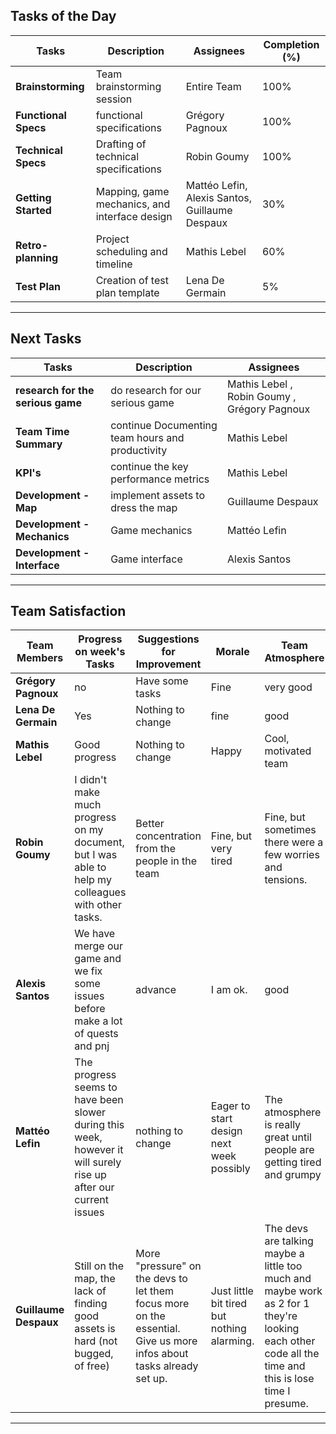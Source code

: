 
## Tasks of the Day

| **Tasks**              | **Description**                                     | **Assignees**                                  | **Completion (%)** |
|------------------------|-----------------------------------------------------|------------------------------------------------|---------------------|
| **Brainstorming**      | Team brainstorming session                          | Entire Team                                    | 100%               |
| **Functional Specs**   | functional specifications       | Grégory Pagnoux                                | 100%                |
| **Technical Specs**    | Drafting of technical specifications                | Robin Goumy                                    | 100%                |
| **Getting Started**    | Mapping, game mechanics, and interface design       | Mattéo Lefin, Alexis Santos, Guillaume Despaux | 30%                |
| **Retro-planning**     | Project scheduling and timeline                     | Mathis Lebel                                   | 60%                |
| **Test Plan**          | Creation of test plan template                      | Lena De Germain                                | 5%                 |

---

## Next Tasks

| **Tasks**                | **Description**                              | **Assignees**          |
|--------------------------|----------------------------------------------|------------------------|
| **research for the serious game**              |  do research for our serious game                     | Mathis Lebel , Robin Goumy ,  Grégory Pagnoux       |
| **Team Time Summary**    | continue  Documenting team hours and productivity      | Mathis Lebel       |
| **KPI's**                | continue the key performance metrics | Mathis Lebel           |
| **Development - Map**    | implement assets to dress the map                            | Guillaume Despaux      |
| **Development - Mechanics** | Game mechanics                           | Mattéo Lefin           |
| **Development - Interface** | Game interface                           | Alexis Santos          |

---

## Team Satisfaction

| **Team Members**     | **Progress on week's Tasks**                                 | **Suggestions for Improvement**                  | **Morale**                   | **Team Atmosphere**       | **Warnings Today** | **Total Warnings** |
|----------------------|-------------------------------------------------------------|--------------------------------------------------|------------------------------|---------------------------|--------------------|---------------------|
| **Grégory Pagnoux**  | no              | Have some tasks                    | Fine          | very good               | 0                   | 0
| **Lena De Germain**  | Yes                                    | Nothing to change                                |  fine               |  good              | 0                  | 0                   |
| **Mathis Lebel**     | Good progress                                               | Nothing to change                                | Happy                        | Cool, motivated team      | 0                  | 0                   |
| **Robin Goumy**      | I didn't make much progress on my document, but I was able to help my colleagues with other tasks.               | Better concentration from the people in the team                 | Fine, but very tired |Fine, but sometimes there were a few worries and tensions. | 0                  | 0                   | 
| **Alexis Santos**    | We have merge our game and we fix some issues before make a lot of quests and pnj     |  advance | I am ok. | good | 0                  | 0                   |
| **Mattéo Lefin**     | The progress seems to have been slower during this week, however it will surely rise up after our current issues                                 | nothing to change                            | Eager to start design next week possibly      |  The atmosphere is really great until people are getting tired and grumpy       | 0                  | 0                   |
| **Guillaume Despaux**|Still on the map, the lack of finding good assets is hard (not bugged, of free)| More "pressure" on the devs to let them focus more on the essential. Give us more infos about tasks already set up. | Just little bit tired but nothing alarming. | The devs are talking maybe a little too much and maybe work as 2 for 1 they're looking each other code all the time and this is lose time I presume.         | 0                  | 0                   |

---
